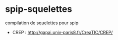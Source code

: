# spip-squelettes
compilation de squelettes pour spip

- CREP : http://gapai.univ-paris8.fr/CreaTIC/CREP/

